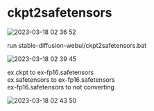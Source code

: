 # ckpt2safetensors

![2023-03-18 02 36 52](https://user-images.githubusercontent.com/20321215/225978144-8703e348-7d37-4c3b-968d-fb24ad1704e0.png)

run stable-diffusion-webui/ckpt2safetensors.bat  


![2023-03-18 02 39 45](https://user-images.githubusercontent.com/20321215/225978742-59ecf1c0-1c45-4dcd-99c4-3b4fcdcae83a.png)

ex.ckpt to ex-fp16.safetensors  
ex.safetensors to ex-fp16.safetensors  
ex-fp16.safetensors to not converting  

![2023-03-18 02 43 50](https://user-images.githubusercontent.com/20321215/225979659-d769ee05-6872-4897-8022-c9e03da3bc8a.png)
